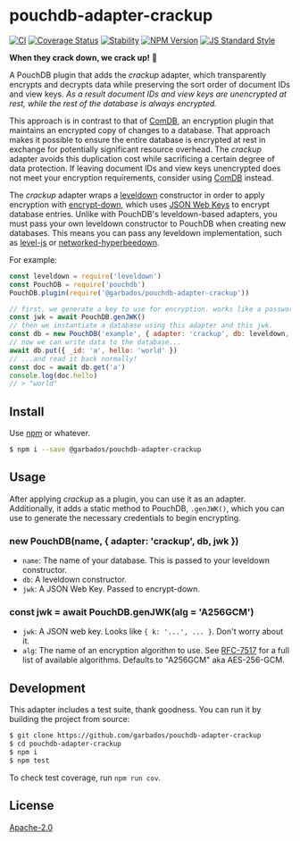 # pouchdb-adapter-crackup

[![CI](https://github.com/garbados/pouchdb-adapter-crackup/actions/workflows/ci.yaml/badge.svg)](https://github.com/garbados/pouchdb-adapter-crackup/actions/workflows/ci.yaml)
[![Coverage Status](https://coveralls.io/repos/github/garbados/pouchdb-adapter-crackup/badge.svg?branch=master)](https://coveralls.io/github/garbados/pouchdb-adapter-crackup?branch=master)
[![Stability](https://img.shields.io/badge/stability-experimental-orange.svg?style=flat-square)](https://nodejs.org/api/documentation.html#documentation_stability_index)
[![NPM Version](https://img.shields.io/npm/v/pouchdb-adapter-crackup.svg?style=flat-square)](https://www.npmjs.com/package/pouchdb-adapter-crackup)
[![JS Standard Style](https://img.shields.io/badge/code%20style-standard-brightgreen.svg?style=flat-square)](https://github.com/feross/standard)



[comdb]: https://github.com/garbados/comdb

**When they crack down, we crack up!** 🤡

A PouchDB plugin that adds the *crackup* adapter, which transparently encrypts and decrypts data while preserving the sort order of document IDs and view keys. *As a result document IDs and view keys are unencrypted at rest, while the rest of the database is always encrypted.*

This approach is in contrast to that of [ComDB][comdb], an encryption plugin that maintains an encrypted copy of changes to a database. That approach makes it possible to ensure the entire database is encrypted at rest in exchange for potentially significant resource overhead. The *crackup* adapter avoids this duplication cost while sacrificing a certain degree of data protection. If leaving document IDs and view keys unencrypted does not meet your encryption requirements, consider using [ComDB][comdb] instead.

The *crackup* adapter wraps a [leveldown](https://github.com/Level/leveldown) constructor in order to apply encryption with [encrypt-down](https://github.com/adorsys/encrypt-down), which uses [JSON Web Keys](https://tools.ietf.org/html/rfc7517) to encrypt database entries. Unlike with PouchDB's leveldown-based adapters, you must pass your own leveldown constructor to PouchDB when creating new databases. This means you can pass any leveldown implementation, such as [level-js](https://github.com/Level/level-js) or [networked-hyperbeedown](https://github.com/RangerMauve/networked-hyperbeedown).

For example:

```javascript
const leveldown = require('leveldown')
const PouchDB = require('pouchdb')
PouchDB.plugin(require('@garbados/pouchdb-adapter-crackup'))

// first, we generate a key to use for encryption. works like a password.
const jwk = await PouchDB.genJWK()
// then we instantiate a database using this adapter and this jwk.
const db = new PouchDB('example', { adapter: 'crackup', db: leveldown, jwk })
// now we can write data to the database...
await db.put({ _id: 'a', hello: 'world' })
// ...and read it back normally!
const doc = await db.get('a')
console.log(doc.hello)
// > "world"
```

## Install

Use [npm](https://www.npmjs.com/) or whatever.

```bash
$ npm i --save @garbados/pouchdb-adapter-crackup
```

## Usage

After applying *crackup* as a plugin, you can use it as an adapter. Additionally, it adds a static method to PouchDB, `.genJWK()`, which you can use to generate the necessary credentials to begin encrypting.

### new PouchDB(name, { adapter: 'crackup', db, jwk })

- `name`: The name of your database. This is passed to your leveldown constructor.
- `db`: A leveldown constructor.
- `jwk`: A JSON Web Key. Passed to encrypt-down.

### const jwk = await PouchDB.genJWK(alg = 'A256GCM')

- `jwk`: A JSON web key. Looks like `{ k: '...', ... }`. Don't worry about it.
- `alg`: The name of an encryption algorithm to use. See [RFC-7517](https://tools.ietf.org/html/rfc7517) for a full list of available algorithms. Defaults to "A256GCM" aka AES-256-GCM.

## Development

This adapter includes a test suite, thank goodness.
You can run it by building the project from source:

```bash
$ git clone https://github.com/garbados/pouchdb-adapter-crackup
$ cd pouchdb-adapter-crackup
$ npm i
$ npm test
```

To check test coverage, run `npm run cov`.

## License

[Apache-2.0](https://www.apache.org/licenses/LICENSE-2.0)
